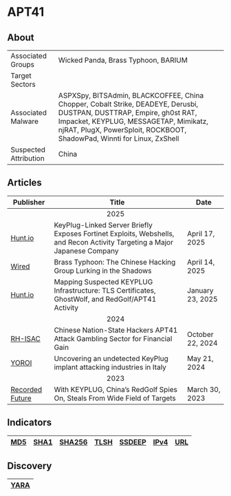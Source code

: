 <h1>APT41</h1>

<h2>About</h2>
<table>
  <tr>
    <td>Associated Groups</td>
    <td>Wicked Panda, Brass Typhoon, BARIUM</td>
  </tr>
  <tr>
    <td>Target Sectors</td>
    <td></td>
  </tr>
  <tr>
    <td>Associated Malware</td>
    <td>ASPXSpy, BITSAdmin, BLACKCOFFEE, China Chopper, Cobalt Strike, DEADEYE, Derusbi, DUSTPAN, DUSTTRAP, Empire, gh0st RAT, Impacket, KEYPLUG, MESSAGETAP, Mimikatz, njRAT, PlugX, PowerSploit, ROCKBOOT, ShadowPad, Winnti for Linux, ZxShell</td>
  </tr>
  <tr>
    <td>Suspected Attribution</td>
    <td>China</td>
  </tr>
</table>

<h2>Articles</h2>
<table>
  <thead>
    <tr>
      <th>Publisher</th>
      <th>Title</th>
      <th>Date</th>
    </tr>
  </thead>
  <tbody>
    <tr>
      <td colspan="100" align="center">2025</td>
    </tr>
    <tr>
      <td>
        <a href="https://hunt.io/blog/keyplug-server-exposes-fortinet-exploits-webshells">Hunt.io</a>
      </td>
      <td>KeyPlug-Linked Server Briefly Exposes Fortinet Exploits, Webshells, and Recon Activity Targeting a Major Japanese Company</td>
      <td>April 17, 2025</td>
    </tr>
    <tr>
      <td>
        <a href="https://www.wired.com/story/brass-typhoon-china-cyberspies/">Wired</a>
      </td>
      <td>Brass Typhoon: The Chinese Hacking Group Lurking in the Shadows</td>
      <td>April 14, 2025</td>
    </tr>
    <tr>
      <td>
        <a href="https://hunt.io/blog/keyplug-infrastructure-tls-certificates-ghostwolf-activity">Hunt.io</a>
      </td>
      <td>Mapping Suspected KEYPLUG Infrastructure: TLS Certificates, GhostWolf, and RedGolf/APT41 Activity</td>
      <td>January 23, 2025</td>
    </tr>
    <tr>
      <td colspan="100" align="center">2024</td>
    </tr>
    <tr>
      <td>
        <a href="https://rhisac.org/threat-intelligence/chinese-nation-state-hackers-apt41-attack-gambling-sector-for-financial-gain/">RH-ISAC</a>
      </td>
      <td>Chinese Nation-State Hackers APT41 Attack Gambling Sector for Financial Gain</td>
      <td>October 22, 2024</td>
    </tr>
    <tr>
      <td>
        <a href="https://yoroi.company/research/uncovering-an-undetected-keyplug-implant-attacking-industries-in-italy/">YOROI</a>
      </td>
      <td>Uncovering an undetected KeyPlug implant attacking industries in Italy</td>
      <td>May 21, 2024</td>
    </tr>
    <tr>
      <td colspan="100" align="center">2023</td>
    </tr>
    <tr>
      <td>
        <a href="https://go.recordedfuture.com/hubfs/reports/cta-2023-0330.pdf">Recorded Future</a>
      </td>
      <td>With KEYPLUG, China’s RedGolf Spies On, Steals From Wide Field of Targets</td>
      <td>March 30, 2023</td>
    </tr>
  </tbody>
</table>


<h2>Indicators</h2>
<table>
  <thead>
    <tr>
      <th>
        <a href="https://github.com/PudgyDragon/Threat-Intel/blob/main/All/APT41/samples.md5">MD5</a>
      </th>
      <th>
        <a href="https://github.com/PudgyDragon/Threat-Intel/blob/main/All/APT41/samples.sha1">SHA1</a>
      </th>
      <th>
        <a href="https://github.com/PudgyDragon/Threat-Intel/blob/main/All/APT41/samples.sha256">SHA256</a>
      </th>
      <th>
        <a href="https://github.com/PudgyDragon/Threat-Intel/blob/main/All/APT41/samples.tlsh">TLSH</a>
      </th>
      <th>
        <a href="https://github.com/PudgyDragon/Threat-Intel/blob/main/All/APT41/samples.ssdeep">SSDEEP</a>
      </th>
      <th>
        <a href="https://github.com/PudgyDragon/Threat-Intel/blob/main/All/APT41/IPv4.txt">IPv4</a>
      </th>
      <th>
        <a href="https://github.com/PudgyDragon/Threat-Intel/blob/main/All/APT41/url.txt">URL</a>
      </th>      
    </tr>
  </thead>
</table>


<h2>Discovery</h2>
<table>
  <thead>
    <tr>
      <th>
        <a href="https://github.com/PudgyDragon/Threat-Intel/blob/main/All/APT41/rules.yara">YARA</a>
      </th>
   </tr>
  </thead>
</table>
